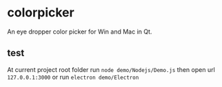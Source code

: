 # colorpicker
An eye dropper color picker for Win and Mac in Qt.

## test

At current project root folder
run `node demo/Nodejs/Demo.js` then open url `127.0.0.1:3000`
or
run `electron demo/Electron`
